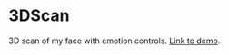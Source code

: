 # 3DScan
3D scan of my face with emotion controls. [Link to demo](https://gerardllorach.github.io/3DScan/).
